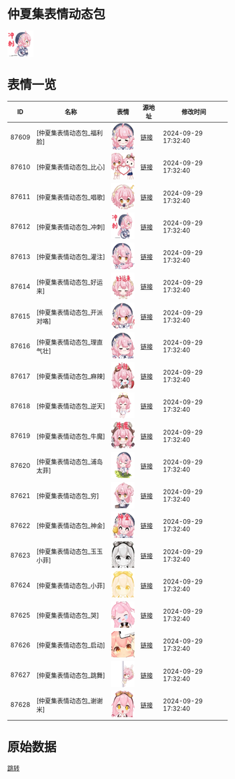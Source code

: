 # 仲夏集表情动态包

<img src="./cover.png" height="60" alt="cover" />

# 表情一览

|ID|名称|表情|源地址|修改时间|
|----|----|----|----|----|
|87609|[仲夏集表情动态包_福利脸]|<img src="./pic/087609_%5B仲夏集表情动态包_福利脸%5D.gif" height="60" alt="福利脸"/>|[链接](https://i0.hdslb.com/bfs/emote/f19d8cc1c47bec03f424e6e26b6c56760937e1b7.gif)|2024-09-29 17:32:40|
|87610|[仲夏集表情动态包_比心]|<img src="./pic/087610_%5B仲夏集表情动态包_比心%5D.gif" height="60" alt="比心"/>|[链接](https://i0.hdslb.com/bfs/emote/48f4dea0883d66079b272f1102990d64307a1c37.gif)|2024-09-29 17:32:40|
|87611|[仲夏集表情动态包_唱歌]|<img src="./pic/087611_%5B仲夏集表情动态包_唱歌%5D.gif" height="60" alt="唱歌"/>|[链接](https://i0.hdslb.com/bfs/emote/033f21e708c3a9cb24474d925e0a178c88197a3f.gif)|2024-09-29 17:32:40|
|87612|[仲夏集表情动态包_冲刺]|<img src="./pic/087612_%5B仲夏集表情动态包_冲刺%5D.gif" height="60" alt="冲刺"/>|[链接](https://i0.hdslb.com/bfs/emote/dc8a5501ba9795ce694731c149c70cfab03f90ab.gif)|2024-09-29 17:32:40|
|87613|[仲夏集表情动态包_灌注]|<img src="./pic/087613_%5B仲夏集表情动态包_灌注%5D.gif" height="60" alt="灌注"/>|[链接](https://i0.hdslb.com/bfs/emote/1014c5cb1918154429f62f7bd64de492fbaf1304.gif)|2024-09-29 17:32:40|
|87614|[仲夏集表情动态包_好运来]|<img src="./pic/087614_%5B仲夏集表情动态包_好运来%5D.gif" height="60" alt="好运来"/>|[链接](https://i0.hdslb.com/bfs/emote/1be4814dc7bd3992dd01b5ea996570781f34e935.gif)|2024-09-29 17:32:40|
|87615|[仲夏集表情动态包_开派对咯]|<img src="./pic/087615_%5B仲夏集表情动态包_开派对咯%5D.gif" height="60" alt="开派对咯"/>|[链接](https://i0.hdslb.com/bfs/emote/f58d704b1ee2ccb62701002b71de44b72de88897.gif)|2024-09-29 17:32:40|
|87616|[仲夏集表情动态包_理直气壮]|<img src="./pic/087616_%5B仲夏集表情动态包_理直气壮%5D.gif" height="60" alt="理直气壮"/>|[链接](https://i0.hdslb.com/bfs/emote/85d183a2ef96656a41e48e2744fa7541d97aeead.gif)|2024-09-29 17:32:40|
|87617|[仲夏集表情动态包_麻辣]|<img src="./pic/087617_%5B仲夏集表情动态包_麻辣%5D.gif" height="60" alt="麻辣"/>|[链接](https://i0.hdslb.com/bfs/emote/8f6f1a136f79e7c6349d7bdd7ff13d35ba3971fc.gif)|2024-09-29 17:32:40|
|87618|[仲夏集表情动态包_逆天]|<img src="./pic/087618_%5B仲夏集表情动态包_逆天%5D.gif" height="60" alt="逆天"/>|[链接](https://i0.hdslb.com/bfs/emote/2a923f9e965e7076c2a04451ba36fc2d72e169ea.gif)|2024-09-29 17:32:40|
|87619|[仲夏集表情动态包_牛魔]|<img src="./pic/087619_%5B仲夏集表情动态包_牛魔%5D.gif" height="60" alt="牛魔"/>|[链接](https://i0.hdslb.com/bfs/emote/c8e6d5ff58026dfab46fde8403828ebfd2559351.gif)|2024-09-29 17:32:40|
|87620|[仲夏集表情动态包_浦岛太菲]|<img src="./pic/087620_%5B仲夏集表情动态包_浦岛太菲%5D.gif" height="60" alt="浦岛太菲"/>|[链接](https://i0.hdslb.com/bfs/emote/8dfc94382ff9582ae0d5533cb3dca165ba27d27c.gif)|2024-09-29 17:32:40|
|87621|[仲夏集表情动态包_穷]|<img src="./pic/087621_%5B仲夏集表情动态包_穷%5D.gif" height="60" alt="穷"/>|[链接](https://i0.hdslb.com/bfs/emote/13d3b87cf7ed2fa5d886a661162b2dce66a1654e.gif)|2024-09-29 17:32:40|
|87622|[仲夏集表情动态包_神金]|<img src="./pic/087622_%5B仲夏集表情动态包_神金%5D.gif" height="60" alt="神金"/>|[链接](https://i0.hdslb.com/bfs/emote/a3c3999816ddcf3fc2682f8003aff8f311ae19a0.gif)|2024-09-29 17:32:40|
|87623|[仲夏集表情动态包_玉玉小菲]|<img src="./pic/087623_%5B仲夏集表情动态包_玉玉小菲%5D.gif" height="60" alt="玉玉小菲"/>|[链接](https://i0.hdslb.com/bfs/emote/21e26bba535624dc63f439e3f1a9614449e96fe8.gif)|2024-09-29 17:32:40|
|87624|[仲夏集表情动态包_小菲]|<img src="./pic/087624_%5B仲夏集表情动态包_小菲%5D.gif" height="60" alt="小菲"/>|[链接](https://i0.hdslb.com/bfs/emote/0183017c9d287d7e7c711004b05d553063fc05ee.gif)|2024-09-29 17:32:40|
|87625|[仲夏集表情动态包_哭]|<img src="./pic/087625_%5B仲夏集表情动态包_哭%5D.gif" height="60" alt="哭"/>|[链接](https://i0.hdslb.com/bfs/emote/7a25fd66abddd054c9ebad2a6f01ae01a56c2841.gif)|2024-09-29 17:32:40|
|87626|[仲夏集表情动态包_启动]|<img src="./pic/087626_%5B仲夏集表情动态包_启动%5D.gif" height="60" alt="启动"/>|[链接](https://i0.hdslb.com/bfs/emote/512b8ce5c5139a31c2725abe6fabf0301a082703.gif)|2024-09-29 17:32:40|
|87627|[仲夏集表情动态包_跳舞]|<img src="./pic/087627_%5B仲夏集表情动态包_跳舞%5D.gif" height="60" alt="跳舞"/>|[链接](https://i0.hdslb.com/bfs/emote/9c157119dcfc39bbd9ae71469a66e749d93f44f8.gif)|2024-09-29 17:32:40|
|87628|[仲夏集表情动态包_谢谢米]|<img src="./pic/087628_%5B仲夏集表情动态包_谢谢米%5D.gif" height="60" alt="谢谢米"/>|[链接](https://i0.hdslb.com/bfs/emote/24e207c2f3d456c4aa85f490216263fdadcb2642.gif)|2024-09-29 17:32:40|

# 原始数据

[跳转](./raw.json)

